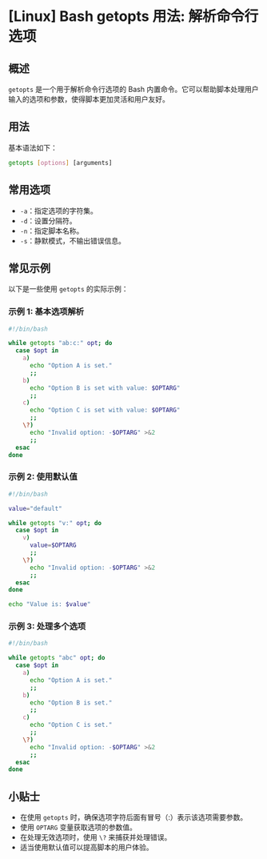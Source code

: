 # [Linux] Bash getopts 用法: 解析命令行选项

## 概述
`getopts` 是一个用于解析命令行选项的 Bash 内置命令。它可以帮助脚本处理用户输入的选项和参数，使得脚本更加灵活和用户友好。

## 用法
基本语法如下：
```bash
getopts [options] [arguments]
```

## 常用选项
- `-a`：指定选项的字符集。
- `-d`：设置分隔符。
- `-n`：指定脚本名称。
- `-s`：静默模式，不输出错误信息。

## 常见示例
以下是一些使用 `getopts` 的实际示例：

### 示例 1: 基本选项解析
```bash
#!/bin/bash

while getopts "ab:c:" opt; do
  case $opt in
    a)
      echo "Option A is set."
      ;;
    b)
      echo "Option B is set with value: $OPTARG"
      ;;
    c)
      echo "Option C is set with value: $OPTARG"
      ;;
    \?)
      echo "Invalid option: -$OPTARG" >&2
      ;;
  esac
done
```

### 示例 2: 使用默认值
```bash
#!/bin/bash

value="default"

while getopts "v:" opt; do
  case $opt in
    v)
      value=$OPTARG
      ;;
    \?)
      echo "Invalid option: -$OPTARG" >&2
      ;;
  esac
done

echo "Value is: $value"
```

### 示例 3: 处理多个选项
```bash
#!/bin/bash

while getopts "abc" opt; do
  case $opt in
    a)
      echo "Option A is set."
      ;;
    b)
      echo "Option B is set."
      ;;
    c)
      echo "Option C is set."
      ;;
    \?)
      echo "Invalid option: -$OPTARG" >&2
      ;;
  esac
done
```

## 小贴士
- 在使用 `getopts` 时，确保选项字符后面有冒号（:）表示该选项需要参数。
- 使用 `OPTARG` 变量获取选项的参数值。
- 在处理无效选项时，使用 `\?` 来捕获并处理错误。
- 适当使用默认值可以提高脚本的用户体验。